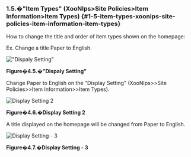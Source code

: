 ### 1.5.�&quot;Item Types&quot; (XooNIps&gt;Site Policies&gt;Item Information&gt;Item Types) {#1-5-item-types-xoonips-site-policies-item-information-item-types}

How to change the title and order of item types shown on the homepage:

Ex. Change a title Paper to English.

!["Dispaly Setting"](images\xoonips-policy5.png)

**Figure�4.5.�&quot;Dispaly Setting&quot;**

Change Paper to English on the &quot;Display Setting&quot; (XooNIps&gt;&gt;Site Policies&gt;&gt;Item Information&gt;&gt;Item Types).

![Display Setting 2](images\xoonips-policy6.png)

**Figure�4.6.�Display Setting 2**

A title displayed on the homepage will be changed from Paper to English.

![Display Setting - 3](images\xoonips-policy7.png)

**Figure�4.7.�Display Setting - 3**